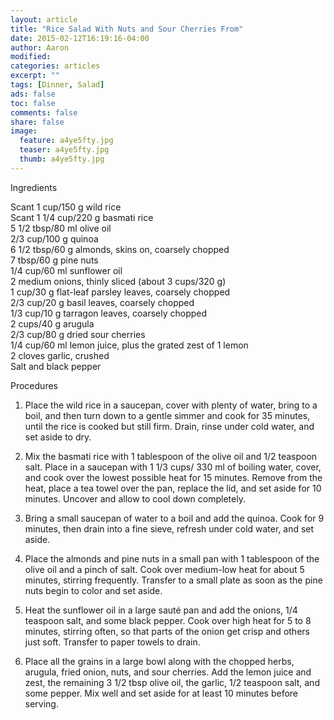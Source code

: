 ```yaml
---
layout: article
title: "Rice Salad With Nuts and Sour Cherries From"
date: 2015-02-12T16:19:16-04:00
author: Aaron
modified:
categories: articles
excerpt: ""
tags: [Dinner, Salad]
ads: false
toc: false
comments: false
share: false
image:
  feature: a4ye5fty.jpg
  teaser: a4ye5fty.jpg
  thumb: a4ye5fty.jpg
---
```


Ingredients

Scant 1 cup/150 g wild rice  
Scant 1 1/4 cup/220 g basmati rice  
5 1/2 tbsp/80 ml olive oil  
2/3 cup/100 g quinoa  
6 1/2 tbsp/60 g almonds, skins on, coarsely chopped  
7 tbsp/60 g pine nuts  
1/4 cup/60 ml sunflower oil  
2 medium onions, thinly sliced (about 3 cups/320 g)  
1 cup/30 g flat-leaf parsley leaves, coarsely chopped  
2/3 cup/20 g basil leaves, coarsely chopped  
1/3 cup/10 g tarragon leaves, coarsely chopped  
2 cups/40 g arugula  
2/3 cup/80 g dried sour cherries  
1/4 cup/60 ml lemon juice, plus the grated zest of 1 lemon  
2 cloves garlic, crushed  
Salt and black pepper  

Procedures

1. Place the wild rice in a saucepan, cover with plenty of water, bring to a boil, and then turn down to a gentle simmer and cook for 35 minutes, until the rice is cooked but still firm. Drain, rinse under cold water, and set aside to dry.

2. Mix the basmati rice with 1 tablespoon of the olive oil and 1/2 teaspoon salt. Place in a saucepan with 1 1/3 cups/ 330 ml of boiling water, cover, and cook over the lowest possible heat for 15 minutes. Remove from the heat, place a tea towel over the pan, replace the lid, and set aside for 10 minutes. Uncover and allow to cool down completely.

3. Bring a small saucepan of water to a boil and add the quinoa. Cook for 9 minutes, then drain into a fine sieve, refresh under cold water, and set aside.

4. Place the almonds and pine nuts in a small pan with 1 tablespoon of the olive oil and a pinch of salt. Cook over medium-low heat for about 5 minutes, stirring frequently. Transfer to a small plate as soon as the pine nuts begin to color and set aside.

5. Heat the sunflower oil in a large sauté pan and add the onions, 1/4 teaspoon salt, and some black pepper. Cook over high heat for 5 to 8 minutes, stirring often, so that parts of the onion get crisp and others just soft. Transfer to paper towels to drain.

6. Place all the grains in a large bowl along with the chopped herbs, arugula, fried onion, nuts, and sour cherries. Add the lemon juice and zest, the remaining 3 1/2 tbsp olive oil, the garlic, 1/2 teaspoon salt, and some pepper. Mix well and set aside for at least 10 minutes before serving.